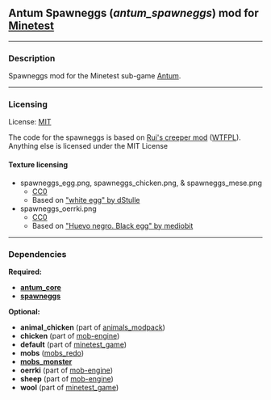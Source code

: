 ## Antum Spawneggs (***antum_spawneggs***) mod for [Minetest][]


---
### **Description**

Spawneggs mod for the Minetest sub-game [Antum][antum_game].


---
### **Licensing**

License: [MIT](LICENSE.txt)

The code for the spawneggs is based on [Rui's creeper mod][creeper] ([WTFPL][lic.creeper]). Anything else is licensed under the MIT License

#### Texture licensing
* spawneggs_egg.png, spawneggs_chicken.png, & spawneggs_mese.png
	* [CC0][lic.cc0]
	* Based on ["white egg" by dStulle][img.egg_white]
* spawneggs_oerrki.png
	* [CC0][lic.cc0]
	* Based on ["Huevo negro. Black egg" by mediobit][img.egg_black]


---
### **Dependencies**

**Required:**
- **[antum_core][]**
- **[spawneggs][]**

**Optional:**
- **animal_chicken** (part of [animals_modpack][])
- **chicken** (part of [mob-engine][])
- **default** (part of [minetest_game][])
- **mobs** ([mobs_redo][])
- **[mobs_monster][]**
- **oerrki** (part of [mob-engine][])
- **sheep** (part of [mob-engine][])
- **wool** (part of [minetest_game][])


[Minetest]: http://www.minetest.net/

[animals_modpack]: https://github.com/sapier/animals_modpack
[antum_core]: https://github.com/AntumMT/mod-antum_core
[antum_game]: https://github.com/AntumMT/game-antum
[creeper]: https://forum.minetest.net/viewtopic.php?t=11891
[minetest_game]: https://github.com/minetest/minetest_game
[mob-engine]: https://github.com/minetest-mods/mob-engine
[mobs_monster]: https://github.com/tenplus1/mobs_monster
[mobs_redo]: https://forum.minetest.net/viewtopic.php?t=9917
[spawneggs]: https://forum.minetest.net/viewtopic.php?t=6214

[img.egg_white]: https://openclipart.org/detail/6695/white-egg
[img.egg_black]: https://openclipart.org/detail/170074/huevo-negro-black-egg

[lic.cc0]: https://creativecommons.org/publicdomain/zero/1.0/legalcode
[lic.creeper]: https://github.com/Rui-Minetest/creeper/blob/master/LICENSE.md
